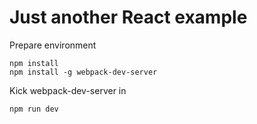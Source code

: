 # Just another React example

Prepare environment

```
npm install
npm install -g webpack-dev-server
```

Kick webpack-dev-server in

```
npm run dev
```
